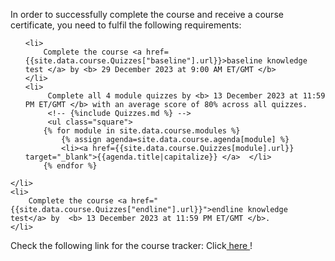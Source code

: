 In order to successfully complete the course and receive a course certificate, you need to fulfil the following requirements:
<ul class="square List">

    <li>
        Complete the course <a href={{site.data.course.Quizzes["baseline"].url}}>baseline knowledge test </a> by <b> 29 December 2023 at 9:00 AM ET/GMT </b>
    </li>
    <li>
         Complete all 4 module quizzes by <b> 13 December 2023 at 11:59 PM ET/GMT </b> with an average score of 80% across all quizzes.
         <!-- {%include Quizzes.md %} -->
         <ul class="square">
        {% for module in site.data.course.modules %}
            {% assign agenda=site.data.course.agenda[module] %}
            <li><a href={{site.data.course.Quizzes[module].url}} target="_blank">{{agenda.title|capitalize}} </a>  </li>
        {% endfor %}
</ul>

    </li>
    <li>
        Complete the course <a href="{{site.data.course.Quizzes["endline"].url}}">endline knowledge test</a> by  <b> 13 December 2023 at 11:59 PM ET/GMT </b>.
    </li>
</ul>


Check the following link for the course tracker:
Click<a target="_blank" href="https://docs.google.com/spreadsheets/d/1wK2k4bGN4Gt5cAQAPDeB2Du_xpRNbA3-SjcgPZYXUDQ/edit#gid=1137564209"> here </a>!

